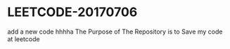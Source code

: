 # LEETCODE-20170706
add a new code hhhha
 The Purpose of The Repository is to Save my code at leetcode
